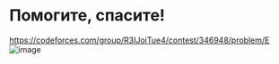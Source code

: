 # Помогите, спасите!
https://codeforces.com/group/R3IJoiTue4/contest/346948/problem/E
![image](https://github.com/OrlovAlexey/Olympiad-programming/assets/33424589/9810f33e-4bbe-4c66-af9a-bd7e69ccd2e0)
